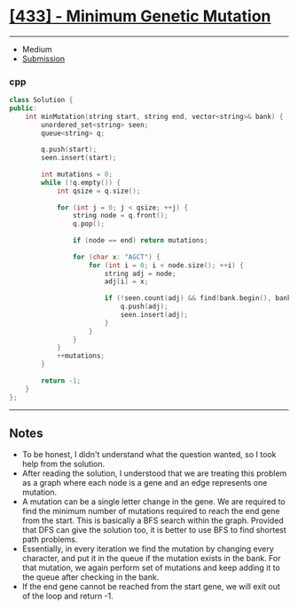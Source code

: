 # [[433] - Minimum Genetic Mutation](https://leetcode.com/problems/minimum-genetic-mutation/)

---

- Medium
- [Submission](https://leetcode.com/submissions/detail/835352974/)

### cpp
```cpp
class Solution {
public:
    int minMutation(string start, string end, vector<string>& bank) {
        unordered_set<string> seen;
        queue<string> q;
        
        q.push(start);
        seen.insert(start);
        
        int mutations = 0;
        while (!q.empty()) {
            int qsize = q.size();
            
            for (int j = 0; j < qsize; ++j) {
                string node = q.front();
                q.pop();
                
                if (node == end) return mutations;
                
                for (char x: "AGCT") {
                    for (int i = 0; i < node.size(); ++i) {
                        string adj = node;
                        adj[i] = x;
                        
                        if (!seen.count(adj) && find(bank.begin(), bank.end(), adj) != bank.end()) {
                            q.push(adj);
                            seen.insert(adj);
                        }
                    }
                }
            }
            ++mutations;
        }
        
        return -1;
    }
};
```

---

## Notes

- To be honest, I didn't understand what the question wanted, so I took help from the solution.
- After reading the solution, I understood that we are treating this problem as a graph where each node is a gene and an edge represents one mutation.
- A mutation can be a single letter change in the gene. We are required to find the minimum number of mutations required to reach the end gene from the start. This is basically a BFS search within the graph. Provided that DFS can give the solution too, it is better to use BFS to find shortest path problems.
- Essentially, in every iteration we find the mutation by changing every character, and put it in the queue if the mutation exists in the bank. For that mutation, we again perform set of mutations and keep adding it to the queue after checking in the bank.
- If the end gene cannot be reached from the start gene, we will exit out of the loop and return -1.

